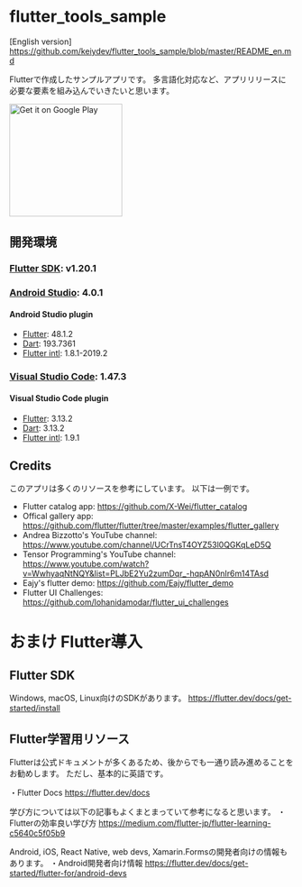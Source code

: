 # flutter_tools_sample

[English version]
https://github.com/keiydev/flutter_tools_sample/blob/master/README_en.md

Flutterで作成したサンプルアプリです。
多言語化対応など、アプリリリースに必要な要素を組み込んでいきたいと思います。

<a href='https://play.google.com/store/apps/details?id=com.keiydev.flutter_tools_sample&pcampaignid=MKT-Other-global-all-co-prtnr-py-PartBadge-Mar2515-1'>
  <img alt='Get it on Google Play' src='https://play.google.com/intl/en_us/badges/images/generic/en_badge_web_generic.png' width='200'/>
</a>

## 開発環境

### <a href="https://flutter.dev/">Flutter SDK</a>: v1.20.1

### <a href="https://developer.android.com/studio">Android Studio</a>: 4.0.1

#### Android Studio plugin

* <a href="https://plugins.jetbrains.com/plugin/9212-flutter">Flutter</a>: 48.1.2
* <a href="https://plugins.jetbrains.com/plugin/6351-dart">Dart</a>: 193.7361
* <a href="https://github.com/localizely/flutter-intl-plugin-sample-app">Flutter intl</a>: 1.8.1-2019.2

### <a href=https://code.visualstudio.com/>Visual Studio Code</a>: 1.47.3

#### Visual Studio Code plugin

* <a href="https://marketplace.visualstudio.com/items?itemName=Dart-Code.flutter">Flutter</a>: 3.13.2
* <a href="https://marketplace.visualstudio.com/items?itemName=Dart-Code.dart-code">Dart</a>: 3.13.2
* <a href="https://github.com/localizely/flutter-intl-plugin-sample-app">Flutter intl</a>: 1.9.1

## Credits

このアプリは多くのリソースを参考にしています。
以下は一例です。

* Flutter catalog app: https://github.com/X-Wei/flutter_catalog
* Offical gallery app: https://github.com/flutter/flutter/tree/master/examples/flutter_gallery
* Andrea Bizzotto's YouTube channel: https://www.youtube.com/channel/UCrTnsT4OYZ53l0QGKqLeD5Q
* Tensor Programming's YouTube channel: https://www.youtube.com/watch?v=WwhyaqNtNQY&list=PLJbE2Yu2zumDqr_-hqpAN0nIr6m14TAsd
* Eajy's flutter demo: https://github.com/Eajy/flutter_demo
* Flutter UI Challenges: https://github.com/lohanidamodar/flutter_ui_challenges

# おまけ Flutter導入

## Flutter SDK

Windows, macOS, Linux向けのSDKがあります。
https://flutter.dev/docs/get-started/install

## Flutter学習用リソース

Flutterは公式ドキュメントが多くあるため、後からでも一通り読み進めることをお勧めします。
ただし、基本的に英語です。

・Flutter Docs
https://flutter.dev/docs

学び方については以下の記事もよくまとまっていて参考になると思います。
・Flutterの効率良い学び方
https://medium.com/flutter-jp/flutter-learning-c5640c5f05b9

Android, iOS, React Native, web devs, Xamarin.Formsの開発者向けの情報もあります。
・Android開発者向け情報
https://flutter.dev/docs/get-started/flutter-for/android-devs

